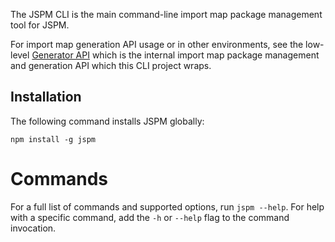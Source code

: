 The JSPM CLI is the main command-line import map package management tool for JSPM.

For import map generation API usage or in other environments, see the low-level [Generator API](/docs/generator/stable/) which is the internal import map package management and generation API which this CLI project wraps.

## Installation

The following command installs JSPM globally:

```
npm install -g jspm
```

# Commands

For a full list of commands and supported options, run `jspm --help`. For help with a specific command, add the `-h` or `--help` flag to the command invocation.
